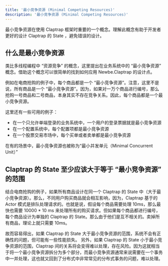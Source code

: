 ```yaml
---
title: '最小竞争资源 (Minimal Competing Resources)'
description: '最小竞争资源 (Minimal Competing Resources)'
---
```



最小竞争资源在使用 Claptrap 框架时重要的一个概念。理解此概念有助于开发者更好的设计 Claptrap 的 State ，避免错误的设计。

## 什么是最小竞争资源

类比多线程编程中 “资源竞争” 的概念，这里提出在业务系统中的 “最小竞争资源” 概念。借助这个概念可以很简单的找到如何应用 Newbe.Claptrap 的设计点。

例如在电商抢购的例子中，每个商品都是一个 “最小竞争资源”。注意，这里不是说，所有商品是一个 “最小竞争资源”。因为，如果对一万个商品进行编号，那么抢购一号商品和二号商品，本身其实不存在竞争关系。因此，每个商品都是一个最小竞争资源。

这里还有一些可用的例子：

- 在一个只允许单端登录的业务系统中，一个用户的登录票据就是最小竞争资源
- 在一个配置系统中，每个配置项都是最小竞争资源
- 在一个股票交易市场中，每个买单或者卖单都是最小竞争资源

在有的场景中，最小竞争资源也被称为“最小并发单元（Minimal Concurrent Unit）”

## Claptrap 的 State 至少应该大于等于 “最小竞争资源” 的范围

结合电商抢购的例子，如果所有商品设计在同一个 Claptrap 的 State 中（大于最小竞争资源）。那么，不同用户购买商品就会相互影响，因为，Claptrap 基于的 Actor 模式是排队处理请求的。也就是说，假设每个商品需要处理 10ms，那么最快也需要 10000 \* 10 ms 来处理所有的购买请求。但如果每个商品都进行编号，每个商品设计为单独的 Claptrap 的 State。那么由于他们是互不相关的。卖掉所有商品，理论上就只需要 10ms。

故而容易得出，如果 Claptrap 的 State 大于最小竞争资源的范围，系统不会有正确性的问题，但可能有一些性能损失。 另外，如果 Claptrap 的 State 小于最小竞争资源的范围，Claptrap 间的关系将会变得难以处理，存在风险。因为这就相当于将一个最小竞争资源拆分为多个部分，而最小竞争资源通常来说需要在一个事务中一并处理，这也就又回到了分布式中非常常见的分布式事务的问题，难以处理。
